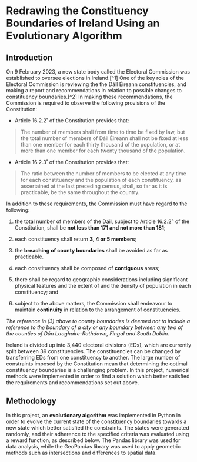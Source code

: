 # Redrawing the Constituency Boundaries of Ireland Using an Evolutionary Algorithm

## Introduction

On 9 February 2023, a new state body called the Electoral Commission was established to oversee elections in Ireland.[^1] One of the key roles of the Electoral Commission is reviewing the the Dáil Éireann constituencies, and making a report and recommendations in relation to possible changes to constituency boundaries.[^2] In making these recommendations, the Commission is required to observe the following provisions of the Constitution:

- Article 16.2.2˚ of the Constitution provides that:

>The number of members shall from time to time be fixed by law, but the total number of members of Dáil Éireann shall not be fixed at less than one member for each thirty thousand of the population, or at more than one member for each twenty thousand of the population.

- Article 16.2.3˚ of the Constitution provides that:

>The ratio between the number of members to be elected at any time for each constituency and the population of each constituency, as ascertained at the last preceding census, shall, so far as it is practicable, be the same throughout the country.

In addition to these requirements, the Commission must have regard to the following:

1. the total number of members of the Dáil, subject to Article 16.2.2° of the Constitution, shall be **not less than 171 and not more than 181**;

2. each constituency shall return **3, 4 or 5 members**;

3. the **breaching of county boundaries** shall be avoided as far as practicable.  

4. each constituency shall be composed of **contiguous** areas;

5. there shall be regard to geographic considerations including significant physical features and the extent of and the density of population in each constituency; and

6. subject to the above matters, the Commission shall endeavour to maintain **continuity** in relation to the arrangement of constituencies.

*The reference in (3) above to county boundaries is deemed not to include a reference to the boundary of a city or any boundary between any two of the counties of Dún Laoghaire-Rathdown, Fingal and South Dublin.*

Ireland is divided up into 3,440 electoral divisions (EDs), which are currently split between 39 constituencies. The constituencies can be changed by transferring EDs from one constituency to another. The large number of constraints imposed by the Constitution mean that determining the optimal constituency boundaries is a challenging problem. In this project, numerical methods were implemented in order to find a solution which better satisfied the requirements and recommendations set out above.

## Methodology

In this project, an **evolutionary algorithm** was implemented in Python in order to evolve the current state of the constituency boundaries towards a new state which better satisfied the constraints. The states were generated randomly, and their adherence to the specified criteria was evaluated using a reward function, as described below. The Pandas library was used for data analysis, while the GeoPandas library was used to apply geometric methods such as intersections and differences to spatial data.
